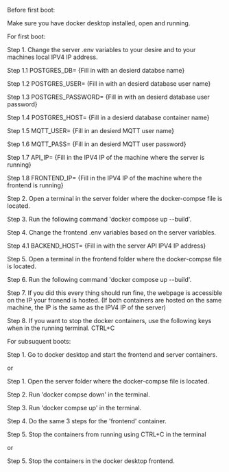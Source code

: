 Before first boot:

Make sure you have docker desktop installed, open and running.


For first boot:

Step 1. Change the server .env variables to your desire and to your machines local IPV4 IP address.

Step 1.1 POSTGRES_DB= {Fill in with an desierd databse name}

Step 1.2 POSTGRES_USER= (Fill in with an desierd database user name}

Step 1.3 POSTGRES_PASSWORD= {Fill in with an desierd database user password}

Step 1.4 POSTGRES_HOST= {Fill in a desierd database container name}

Step 1.5 MQTT_USER= {Fill in an desierd MQTT user name}

Step 1.6 MQTT_PASS= {Fill in an desierd MQTT user password}

Step 1.7 API_IP= {Fill in the IPV4 IP of the machine where the server is running}

Step 1.8 FRONTEND_IP= {Fill in the IPV4 IP of the machine where the frontend is running}

Step 2. Open a terminal in the server folder where the docker-compse file is located.

Step 3. Run the following command 'docker compose up --build'.

Step 4. Change the frontend .env variables based on the server variables.

Step 4.1 BACKEND_HOST= {Fill in with the server API IPV4 IP address}

Step 5. Open a terminal in the frontend folder where the docker-compse file is located.

Step 6. Run the following command 'docker compose up --build'. 

Step 7. If you did this every thing should run fine, the webpage is accessible on the IP your fronend is hosted. (If both containers are hosted on the same machine, the IP is the same as the IPV4 IP of the server)

Step 8. If you want to stop the docker containers, use the following keys when in the running terminal. CTRL+C


For subsuquent boots:

Step 1. Go to docker desktop and start the frontend and server containers.

or

Step 1. Open the server folder where the docker-compse file is located.

Step 2. Run 'docker compse down' in the terminal.

Step 3. Run 'docker compse up' in the terminal.

Step 4. Do the same 3 steps for the 'frontend' container.

Step 5. Stop the containers from running using CTRL+C in the terminal

or 

Step 5. Stop the containers in the docker desktop frontend.
